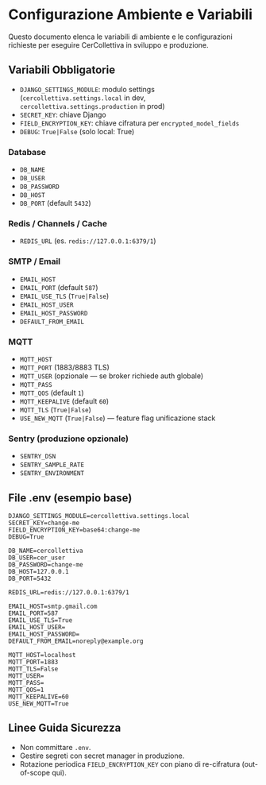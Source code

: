 # Configurazione Ambiente e Variabili

Questo documento elenca le variabili di ambiente e le configurazioni richieste per eseguire CerCollettiva in sviluppo e produzione.

## Variabili Obbligatorie
- `DJANGO_SETTINGS_MODULE`: modulo settings (`cercollettiva.settings.local` in dev, `cercollettiva.settings.production` in prod)
- `SECRET_KEY`: chiave Django
- `FIELD_ENCRYPTION_KEY`: chiave cifratura per `encrypted_model_fields`
- `DEBUG`: `True|False` (solo local: True)

### Database
- `DB_NAME`
- `DB_USER`
- `DB_PASSWORD`
- `DB_HOST`
- `DB_PORT` (default `5432`)

### Redis / Channels / Cache
- `REDIS_URL` (es. `redis://127.0.0.1:6379/1`)

### SMTP / Email
- `EMAIL_HOST`
- `EMAIL_PORT` (default `587`)
- `EMAIL_USE_TLS` (`True|False`)
- `EMAIL_HOST_USER`
- `EMAIL_HOST_PASSWORD`
- `DEFAULT_FROM_EMAIL`

### MQTT
- `MQTT_HOST`
- `MQTT_PORT` (1883/8883 TLS)
- `MQTT_USER` (opzionale — se broker richiede auth globale)
- `MQTT_PASS`
- `MQTT_QOS` (default `1`)
- `MQTT_KEEPALIVE` (default `60`)
- `MQTT_TLS` (`True|False`)
- `USE_NEW_MQTT` (`True|False`) — feature flag unificazione stack

### Sentry (produzione opzionale)
- `SENTRY_DSN`
- `SENTRY_SAMPLE_RATE`
- `SENTRY_ENVIRONMENT`

## File .env (esempio base)
```
DJANGO_SETTINGS_MODULE=cercollettiva.settings.local
SECRET_KEY=change-me
FIELD_ENCRYPTION_KEY=base64:change-me
DEBUG=True

DB_NAME=cercollettiva
DB_USER=cer_user
DB_PASSWORD=change-me
DB_HOST=127.0.0.1
DB_PORT=5432

REDIS_URL=redis://127.0.0.1:6379/1

EMAIL_HOST=smtp.gmail.com
EMAIL_PORT=587
EMAIL_USE_TLS=True
EMAIL_HOST_USER=
EMAIL_HOST_PASSWORD=
DEFAULT_FROM_EMAIL=noreply@example.org

MQTT_HOST=localhost
MQTT_PORT=1883
MQTT_TLS=False
MQTT_USER=
MQTT_PASS=
MQTT_QOS=1
MQTT_KEEPALIVE=60
USE_NEW_MQTT=True
```

## Linee Guida Sicurezza
- Non committare `.env`.
- Gestire segreti con secret manager in produzione.
- Rotazione periodica `FIELD_ENCRYPTION_KEY` con piano di re-cifratura (out-of-scope qui).

